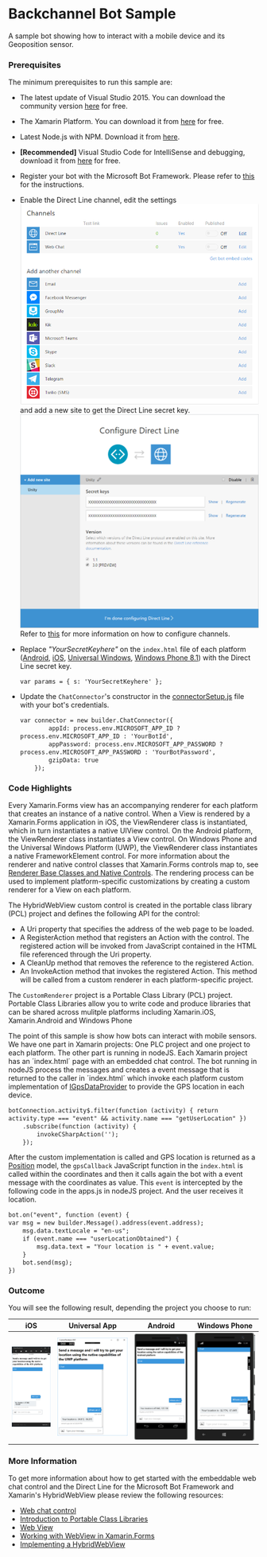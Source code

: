 # Backchannel Bot Sample

A sample bot showing how to interact with a mobile device and its Geoposition sensor.

### Prerequisites
The minimum prerequisites to run this sample are:
* The latest update of Visual Studio 2015. You can download the community version [here](http://www.visualstudio.com) for free.
* The Xamarin Platform. You can download it from [here](https://www.xamarin.com/platform) for free.
* Latest Node.js with NPM. Download it from [here](https://nodejs.org/en/download/).
* **[Recommended]** Visual Studio Code for IntelliSense and debugging, download it from [here](https://code.visualstudio.com/) for free.
* Register your bot with the Microsoft Bot Framework. Please refer to [this](https://docs.botframework.com/en-us/csharp/builder/sdkreference/gettingstarted.html#registering) for the instructions.
* Enable the Direct Line channel, edit the settings  
  ![DirectLine Channel](images/chatwidget-directline-channel.png) 
  and add a new site to get the Direct Line secret key.
  ![DirectLine Token](images/chatwidget-directline-token.png)
  Refer to [this](https://docs.botframework.com/en-us/csharp/builder/sdkreference/gettingstarted.html#channels) for more information on how to configure channels. 
* Replace _"YourSecretKeyhere"_ on the `index.html` file of each platform ([Android](/Droid/Assets/Content/index.html), [iOS](/iOS/Content/index.html), [Universal Windows](/UWP/Content/index.html), [Windows Phone 8.1](/WinPhone81/Content/index.html)) with the Direct Line secret key.
	
	````JS
	var params = { s: 'YourSecretKeyhere' };
	````
* Update the `ChatConnector`'s constructor in the [connectorSetup.js](/backGpsChannelBot/connectorSetup.js) file with your bot's credentials.
	
	````JS
	var connector = new builder.ChatConnector({
			appId: process.env.MICROSOFT_APP_ID ? process.env.MICROSOFT_APP_ID : 'YourBotId',
			appPassword: process.env.MICROSOFT_APP_PASSWORD ? process.env.MICROSOFT_APP_PASSWORD : 'YourBotPassword',
			gzipData: true
		});
	````

### Code Highlights

Every Xamarin.Forms view has an accompanying renderer for each platform that creates an instance of a native control. When a View is rendered by a Xamarin.Forms application in iOS, the ViewRenderer class is instantiated, which in turn instantiates a native UIView control. On the Android platform, the ViewRenderer class instantiates a View control. On Windows Phone and the Universal Windows Platform (UWP), the ViewRenderer class instantiates a native FrameworkElement control. For more information about the renderer and native control classes that Xamarin.Forms controls map to, see [Renderer Base Classes and Native Controls](https://developer.xamarin.com/guides/xamarin-forms/custom-renderer/renderers/).
The rendering process can be used to implement platform-specific customizations by creating a custom renderer for a View on each platform. 

The HybridWebView custom control is created in the portable class library (PCL) project and defines the following API for the control:

* A Uri property that specifies the address of the web page to be loaded.
* A RegisterAction method that registers an Action with the control. The registered action will be invoked from JavaScript contained in the HTML file referenced through the Uri property.
* A CleanUp method that removes the reference to the registered Action.
* An InvokeAction method that invokes the registered Action. This method will be called from a custom renderer in each platform-specific project.

The `CustomRenderer` project is a Portable Class Library (PCL) project. Portable Class Libraries allow you to write code and produce libraries that can be shared across mulitple platforms including Xamarin.iOS, Xamarin.Android and Windows Phone 

The point of this sample is show how bots can interact with mobile sensors. We have one part in Xamarin projects: One PLC project and one project to each platform. The other part is running in nodeJS.
Each Xamarin project has an ´index.html´ page with an embedded chat control. The bot running in nodeJS process the messages and creates a event message that is returned to the caller in ´index.html´ which invoke each platform custom implementation of [IGpsDataProvider](/CustomRenderer/Interfaces/IGpsDataProvider.cs) to provide the GPS location in each device.

````JS
botConnection.activity$.filter(function (activity) { return activity.type === "event" && activity.name === "getUserLocation" })
	.subscribe(function (activity) {
		invokeCSharpAction('');
	});
````

After the custom implementation is called and GPS location is returned as a [Position](/CustomRenderer/Models/Position.cs) model, the `gpsCallback` JavaScript function in the `index.html` is called within the coordinates and then it calls again the bot with a event message with the coordinates as value. This `event` is intercepted by the following code in the apps.js in nodeJS project. And the user receives it location.
````JS
bot.on("event", function (event) {
var msg = new builder.Message().address(event.address);
    msg.data.textLocale = "en-us";
    if (event.name === "userLocationObtained") {
        msg.data.text = "Your location is " + event.value;
    }
    bot.send(msg);
})
````

### Outcome
You will see the following result, depending the project you choose to run:

| iOS | Universal App | Android | Windows Phone |
|---|---|---|---|
|![iOS](images/outcome-backchannel-ios.png)|![Universal App](images/outcome-backchannel-uwp.png) |![Android](images/outcome-backchannel-android.png)|![Windows Phone](images/outcome-backchannel-wp81.png)

### More Information
To get more information about how to get started with the embeddable web chat control and the Direct Line for the Microsoft Bot Framework and Xamarin's HybridWebView please review the following resources:

* [Web chat control](https://github.com/Microsoft/BotFramework-webchat)
* [Introduction to Portable Class Libraries](https://developer.xamarin.com/guides/cross-platform/application_fundamentals/pcl/introduction_to_portable_class_libraries/)
* [Web View](https://developer.xamarin.com/guides/xamarin-forms/user-interface/webview/)
* [Working with WebView in Xamarin.Forms](http://developer.xamarin.com/guides/cross-platform/xamarin-forms/working-with/webview)
* [Implementing a HybridWebView](https://developer.xamarin.com/guides/xamarin-forms/custom-renderer/hybridwebview/)